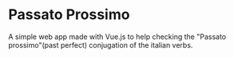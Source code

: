 # Passato Prossimo

A simple web app made with Vue.js to help checking the "Passato prossimo"(past perfect) conjugation of the italian verbs.

